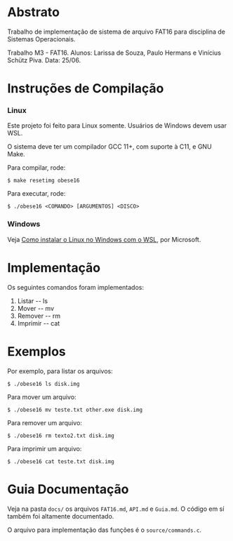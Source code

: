 # Abstrato

Trabalho de implementação de sistema de arquivo FAT16 para disciplina de Sistemas Operacionais.

Trabalho M3 - FAT16. Alunos: Larissa de Souza, Paulo Hermans e Vinícius Schütz Piva. Data: 25/06.

# Instruções de Compilação

### Linux

Este projeto foi feito para Linux somente. Usuários de Windows devem usar WSL.

O sistema deve ter um compilador GCC 11+, com suporte à C11, e GNU Make.

Para compilar, rode:

```
$ make resetimg obese16
```

Para executar, rode:
```
$ ./obese16 <COMANDO> [ARGUMENTOS] <DISCO>
```

### Windows

Veja [Como instalar o Linux no Windows com o WSL](https://learn.microsoft.com/pt-br/windows/wsl/install), por Microsoft.

# Implementação

Os seguintes comandos foram implementados:

1. Listar   -- ls
2. Mover    -- mv
3. Remover  -- rm
3. Imprimir -- cat

# Exemplos

Por exemplo, para listar os arquivos:

```
$ ./obese16 ls disk.img
```

Para mover um arquivo:

```
$ ./obese16 mv teste.txt other.exe disk.img
```

Para remover um arquivo:

```
$ ./obese16 rm texto2.txt disk.img
```

Para imprimir um arquivo:

```
$ ./obese16 cat teste.txt disk.img
```

# Guia Documentação

Veja na pasta `docs/` os arquivos `FAT16.md`, `API.md` e `Guia.md`. O código em
sí também foi altamente documentado.

O arquivo para implementação das funções é o `source/commands.c`.
